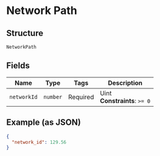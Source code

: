 
# Network Path

## Structure

`NetworkPath`

## Fields

| Name | Type | Tags | Description |
|  --- | --- | --- | --- |
| `networkId` | `number` | Required | Uint<br>**Constraints**: `>= 0` |

## Example (as JSON)

```json
{
  "network_id": 129.56
}
```

